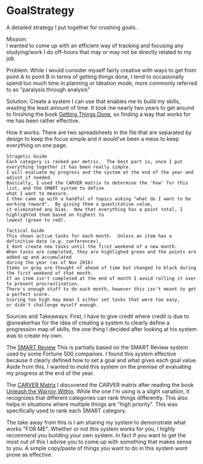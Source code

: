 # GoalStrategy
A detailed strategy I put together for crushing goals.
 
Mission:  
I wanted to come up with an efficient way of tracking and focusing any studying/work I do off-hours that may or may not be directly related to my job.

Problem:
While I would consider myself fairly creative with ways to get from point A to point B in terms of getting things done, I tend to occasionally spend too much time in planning or Ideation mode, more commonly referred to as "paralysis through analysis"

Solution:
Create a system I can use that enables me to build my skills, wasting the least amount of time.  It took me nearly two years to get around to finishing the book [Getting Things Done](https://www.amazon.com/Getting-Things-Done-Stress-Free-Productivity/dp/0142000280), so finding a way that works for me has been rather effective.

How it works:
There are two spreadsheets in the file that are separated by design to keep the focus simple and it would've been a mess to keep everything on one page.

	Stragetic Guide
	Each category is ranked per metric.  The best part is, once I put everything together it has been really simple.  
	I will evaluate my progress and the system at the end of the year and adjust if needed.  
	Basically, I used the CARVER matrix to determine the 'how' for this list, and the SMART system to define
	what I want to measure.
	I then came up with a handful of topics asking "what do I want to be working toward".  By giving them a quantitative value, 
	it eliminated any bias.  Now that everything has a point total, I highlighted them based on highest to 
	lowest (green to red).
		
	Tactical Guide	
	This shows active tasks for each month.  Unless an item has a definitive date (e.g. conferences), 
	I dont create new tasks until the first weekend of a new month.  
	When tasks are completed, they are highlighed green and the points are added up and accumulated 
	during the year (as of Nov 2016)
	Items in gray are thought of ahead of time but changed to black during the first weekend of that month.  
	If an item isn't completed at the end of month I avoid rolling it over to prevent procrastination.  
	There's enough stuff to do each month, however this isn't meant to get a perfect score.  
	Scoring too high may mean I either set tasks that were too easy, 
	or didn't challenge myself enough.  

Sources and Takeaways:
First, I have to give credit where credit is due to @sneakerhax for the idea of creating a system to clearly define a progression map of skills, the one thing I decided after looking at his system was to create my own.  

The [SMART Review](https://www.cleverbridge.com/corporate/5-elements-of-smart-performance-reviews/)
This is partially based on the SMART Review system used by some Fortune 500 companies.  I found this system effective because it clearly defined how to set a goal and what gives each goal value.  Aside from this, I wanted to mold this system on the premise of evaluating my progress at the end of the year.

The [CARVER Matrix](https://en.wikipedia.org/wiki/CARVER_matrix)
I discovered the CARVER matrix after reading the book [Unleash the Warrior Within](https://www.amazon.com/Unleash-Warrior-Within-Discipline-Confidence/dp/0738215686).  While the one I'm using is a slight variation, it recognizes that different categories can rank things differently.  This also helps in situations where multiple things are "high priority".  This was specifically used to rank each SMART category.

The take away from this is I am sharing my system to demonstrate what works "FOR ME".  Whether or not this system works for you, I highly recommend you building your own system.  In fact if you want to get the most out of this I advise you to come up with something that makes sense to you.  A simple copy/paste of things you want to do in this system wont prove as effective. 
